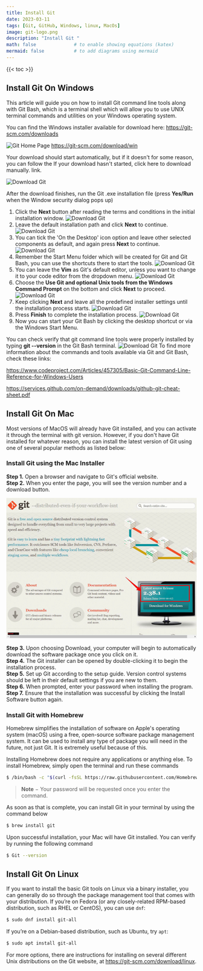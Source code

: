 ```yaml
---
title: Install Git
date: 2023-03-11
tags: [Git, GitHub, Windows, linux, MacOs]
image: git-logo.png
description: "Install Git "
math: false              # to enable showing equations (katex)
mermaid: false           # to add diagrams using mermaid
---
```

{{< toc >}}
<br>

## Install Git On Windows

This article will guide you on how to install Git command line tools along with Git Bash, which is a terminal shell which will allow you to use UNIX terminal commands and utilities on your Windows operating system.

You can find the Windows installer available for download here: https://git-scm.com/downloads

![Git Home Page](git-win-000.png)
https://git-scm.com/download/win

Your download should start automatically, but if it doesn't for some reason, you can follow the If your download hasn't started, click here to download manually. link.

![Download Git](git-win-001.png)

After the download finishes, run the Git .exe installation file (press **Yes/Run** when the Window security dialog pops up)

1) Click the **Next** button after reading the terms and conditions in the initial installation window.
![Download Git](git-win-010.png)
1) Leave the default installation path and click **Next** to continue.
![Download Git](git-win-020.png)
1) You can tick the 'On the Desktop' icon option and leave other selected components as default, and again press **Next** to continue.
![Download Git](git-win-030.png)
1) Remember the Start Menu folder which will be created for Git and Git Bash, you can use the shortcuts there to start the tools.
![Download Git](git-win-040.png)
1) You can leave the **Vim** as Git's default editor, unless you want to change it to your code editor from the dropdown menu.
![Download Git](git-win-050.png)
1) Choose the **Use Git and optional Unix tools from the Windows Command Prompt** on the bottom and click **Next** to proceed.
![Download Git](git-win-060.png)
1) Keep clicking **Next** and leave all the predefined installer settings until the installation process starts.
![Download Git](git-win-070.png)
1) Press **Finish** to complete the installation process.
![Download Git](git-win-080.png)
1) Now you can start your Git Bash by clicking the desktop shortcut or via the Windows Start Menu.

You can check verify that git command line tools were properly installed by typing **git --version** in the Git Bash terminal.
![Download Git](git-win-090.png)
To find more information about the commands and tools available via Git and Git Bash, check these links:

https://www.codeproject.com/Articles/457305/Basic-Git-Command-Line-Reference-for-Windows-Users

https://services.github.com/on-demand/downloads/github-git-cheat-sheet.pdf


## Install Git On Mac 

Most versions of MacOS will already have Git installed, and you can activate it through the terminal with git version. However, if you don't have Git installed for whatever reason, you can install the latest version of Git using one of several popular methods as listed below:


### Install Git using the Mac Installer

**Step 1.** Open a browser and navigate to Git's official website. <br>
**Step 2.** When you enter the page, you will see the version number and a download button.

![Download Git](git-mac-000.jpg)

**Step 3.** Upon choosing Download, your computer will begin to automatically download the software package once you click on it. <br>
**Step 4.** The Git installer can be opened by double-clicking it to begin the installation process. <br>
**Step 5.** Set up Git according to the setup guide. Version control systems should be left in their default settings if you are new to them. <br>
**Step 6.** When prompted, enter your password when installing the program. <br>
**Step 7.** Ensure that the installation was successful by clicking the Install Software button again. <br>

### Install Git with Homebrew

Homebrew simplifies the installation of software on Apple's operating system (macOS) using a free, open-source software package management system. It can be used to install any type of package you will need in the future, not just Git. It is extremely useful because of this.

Installing Homebrew does not require any applications or anything else. To install Homebrew, simply open the terminal and run these commands

``` bash
$ /bin/bash -c "$(curl -fsSL https://raw.githubusercontent.com/Homebrew/install/HEAD/install.sh"
```
> **Note** − Your password will be requested once you enter the command.

As soon as that is complete, you can install Git in your terminal by using the command below
``` bash
$ brew install git
```

Upon successful installation, your Mac will have Git installed. You can verify by running the following command
``` bash
$ Git --version
``` 

## Install Git On Linux

If you want to install the basic Git tools on Linux via a binary installer, you can generally do so through the package management tool that comes with your distribution. If you’re on Fedora (or any closely-related RPM-based distribution, such as RHEL or CentOS), you can use `dnf`:
``` bash
$ sudo dnf install git-all
```

If you’re on a Debian-based distribution, such as Ubuntu, try `apt`:
``` bash
$ sudo apt install git-all
``` 
For more options, there are instructions for installing on several different Unix distributions on the Git website, at https://git-scm.com/download/linux.
